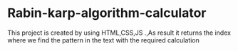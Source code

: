 # Rabin-karp-algorithm-calculator
This project is created by using HTML,CSS,JS .,As result it returns the index where we find the pattern in the text with the required calculation 
